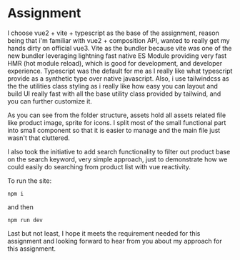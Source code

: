 # Assignment

I choose vue2 + vite + typescript as the base of the assignment, reason being that i'm familiar with vue2 + composition API, wanted to really get my hands dirty on official vue3. Vite as the bundler because vite was one of the new bundler leveraging lightning fast native ES Module providing very fast HMR (hot module reload), which is good for development, and developer experience. Typescript was the default for me as I really like what typescript provide as a synthetic type over native javascript. Also, i use tailwindcss as the the utilities class styling as i really like how easy you can layout and build UI really fast with all the base utility class provided by tailwind, and you can further customize it.

As you can see from the folder structure, assets hold all assets related file like product image, sprite for icons. I split most of the small functional part into small component so that it is easier to manage and the main file just wasn't that cluttered.

I also took the initiative to add search functionality to filter out product base on the search keyword, very simple approach, just to demonstrate how we could easily do searching from product list with vue reactivity.

To run the site:
```
npm i
```
and then
```
npm run dev
```

Last but not least, I hope it meets the requirement needed for this assignment and looking forward to hear from you about my approach for this assignment.
